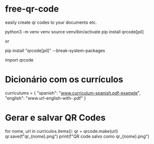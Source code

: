 # free-qr-code
easily create qr codes to your documents etc.

python3 -m venv venv
source venv/bin/activate
pip install qrcode[pil]

or 

pip install "qrcode[pil]" --break-system-packages


import qrcode

# Dicionário com os currículos
curriculums = {
    "spanish": "www.curriculum-spanish.pdf-example",
    "english": "www.url-english-with-.pdf"
}

# Gerar e salvar QR Codes
for nome, url in curriculos.items():
    qr = qrcode.make(url)
    qr.save(f"qr_{nome}.png")
    print(f"QR code salvo como qr_{nome}.png")

